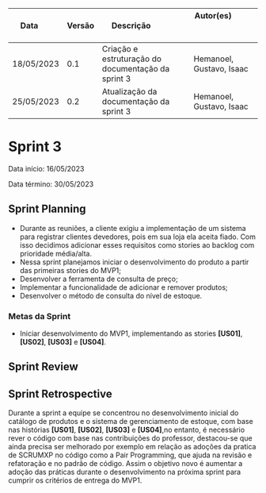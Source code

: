 | Data       | Versão | Descrição            | Autor(es)                                                   |
| ---------- | ------ | -------------------- | ------------------------------------------------------------ |
| 18/05/2023 | 0.1 | Criação e estruturação do documentação da sprint 3 | Hemanoel, Gustavo, Isaac |
| 25/05/2023 | 0.2 | Atualização da documentação da sprint 3 | Hemanoel, Gustavo, Isaac |

# Sprint 3

Data início: 16/05/2023

Data término: 30/05/2023

## Sprint Planning
* Durante as reuniões, a cliente exigiu a implementação de um sistema para registrar clientes devedores, pois em sua loja ela aceita fiado. Com isso decidimos adicionar esses requisitos como stories ao backlog com prioridade média/alta.
* Nessa sprint planejamos iniciar o desenvolvimento do produto a partir das primeiras stories do MVP1;
* Desenvolver a ferramenta de consulta de preço;
* Implementar a funcionalidade de adicionar e remover produtos;
* Desenvolver o método de consulta do nível de estoque.

### Metas da Sprint
* Iniciar desenvolvimento do MVP1, implementando as stories <b>[US01]</b>, <b>[US02]</b>, <b>[US03]</b> e <b>[US04]</b>.

## Sprint Review


## Sprint Retrospective
Durante a sprint a equipe se concentrou no desenvolvimento inicial do catálogo de produtos e o sistema de gerenciamento de estoque, com base nas  histórias <b>[US01]</b>, <b>[US02]</b>, <b>[US03]</b> e <b>[US04]</b>,no entanto, é necessário rever o código com base nas contribuições do professor, destacou-se que ainda precisa ser melhorado  por exemplo em relação as adoções da pratica de SCRUMXP no código como a Pair Programming, que ajuda na revisão e refatoração e no padrão de código. Assim o objetivo novo é aumentar a adoção das práticas durante o desenvolvimento na próxima sprint para cumprir os critérios de entrega do MVP1.